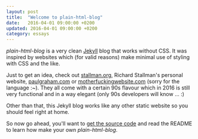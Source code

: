 ```yaml
---
layout: post
title:  "Welcome to plain-html-blog"
date:   2016-04-01 09:00:00 +0200
updated: 2016-04-01 09:00:00 +0200
category: essays
---
```


*plain-html-blog* is a very clean [Jekyll][jekyll] blog that works without CSS. It was inspired by websites which (for valid reasons) make minimal use of styling with CSS and the like.

Just to get an idea, check out [stallman.org][stallman], Richard Stallman's personal website, [paulgraham.com][graham] or [motherfuckingwebsite.com][motherfuckingwebsite] (sorry for the language :~). They all come with a certain 90s flavour which in 2016 is still very functional and in a way elegant (only 90s developers will know &hellip; :)

Other than that, this Jekyll blog works like any other static website so you should feel right at home.

So now go ahead, you'll want to [get the source code][source-code-blog] and read the README to learn how make your own *plain-html-blog*.

[jekyll]: http://jekyllrb.com
[stallman]:   https://stallman.org
[graham]: http://www.paulgraham.com/index.html
[motherfuckingwebsite]: http://motherfuckingwebsite.com
[source-code-blog]: https://github.com/sebbas/plain-html-blog

